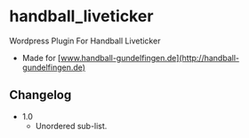 # handball_liveticker
Wordpress Plugin For Handball Liveticker

* Made for [www.handball-gundelfingen.de](http://handball-gundelfingen.de)

## Changelog

* 1.0
    * Unordered sub-list. 
